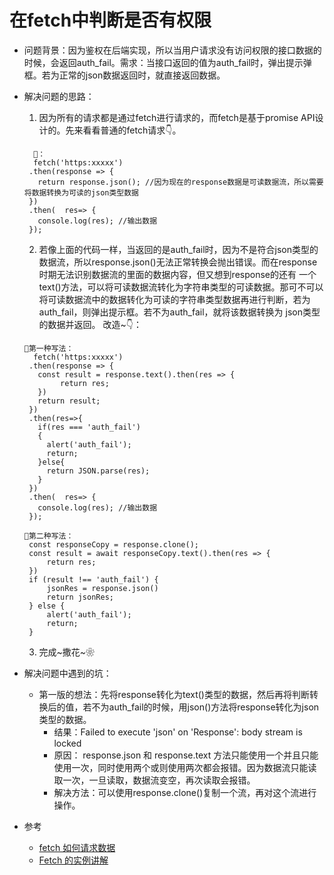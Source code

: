 # 在fetch中判断是否有权限
- 问题背景：因为鉴权在后端实现，所以当用户请求没有访问权限的接口数据的时候，会返回auth_fail。需求：当接口返回的值为auth_fail时，弹出提示弹框。若为正常的json数据返回时，就直接返回数据。
- 解决问题的思路：
   1. 因为所有的请求都是通过fetch进行请求的，而fetch是基于promise API设计的。先来看看普通的fetch请求👇。
   ```
     🌰：
     fetch('https:xxxxx')
    .then(response => {
      return response.json(); //因为现在的response数据是可读数据流，所以需要将数据转换为可读的json类型数据
    })
    .then(  res=> {
      console.log(res); //输出数据
    });
   ```
   2. 若像上面的代码一样，当返回的是auth_fail时，因为不是符合json类型的数据流，所以response.json()无法正常转换会抛出错误。而在response时期无法识别数据流的里面的数据内容，但又想到response的还有
   一个text()方法，可以将可读数据流转化为字符串类型的可读数据。那可不可以将可读数据流中的数据转化为可读的字符串类型数据再进行判断，若为auth_fail，则弹出提示框。若不为auth_fail，就将该数据转换为
   json类型的数据并返回。
   改造~👇：
   
   ```
   🌰第一种写法：
     fetch('https:xxxxx')
    .then(response => {
      const result = response.text().then(res => {
           return res;
      })
      return result; 
    })
    .then(res=>{
      if(res === 'auth_fail')
      {
        alert('auth_fail');
        return;
      }else{
        return JSON.parse(res);
      }
    })
    .then(  res=> {
      console.log(res); //输出数据
    });
   ```
   
   ```
   🌰第二种写法：
    const responseCopy = response.clone();
    const result = await responseCopy.text().then(res => {
        return res;
    })
    if (result !== 'auth_fail') {
        jsonRes = response.json()
        return jsonRes;
    } else {
        alert('auth_fail');
        return;
    }   
   ```
   3. 完成~撒花~❀
   
- 解决问题中遇到的坑：
   - 第一版的想法：先将response转化为text()类型的数据，然后再将判断转换后的值，若不为auth_fail的时候，用json()方法将response转化为json类型的数据。
      - 结果：Failed to execute 'json' on 'Response': body stream is locked 
      - 原因： response.json 和 response.text 方法只能使用一个并且只能使用一次，同时使用两个或则使用两次都会报错。因为数据流只能读取一次，一旦读取，数据流变空，再次读取会报错。
      - 解决方法：可以使用response.clone()复制一个流，再对这个流进行操作。
- 参考
   - [fetch 如何请求数据](https://segmentfault.com/a/1190000017453672)
   - [Fetch 的实例讲解](https://juejin.im/post/6844903783571390471#heading-1)







   
   
